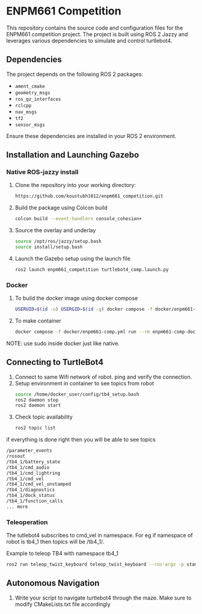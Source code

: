 # ENPM661 Competition

This repository contains the source code and configuration files for the ENPM661 competition project. The project is built using ROS 2 Jazzy and leverages various dependencies to simulate and control turtlebot4.

## Dependencies

The project depends on the following ROS 2 packages:

- `ament_cmake`
- `geometry_msgs`
- `ros_gz_interfaces`
- `rclcpp`
- `nav_msgs`
- `tf2`
- `sensor_msgs`

Ensure these dependencies are installed in your ROS 2 environment.

## Installation and Launching Gazebo

### Native ROS-jazzy install
1. Clone the repository into your working directory:
   ```bash
   https://github.com/koustubh1012/enpm661_competition.git
2. Build the package using Colcon build
    ```bash
    colcon build --event-handlers console_cohesion+
3. Source the overlay and underlay

    ```bash
    source /opt/ros/jazzy/setup.bash
    source install/setup.bash
4. Launch the Gazebo setup using the launch file
    ```bash
    ros2 launch enpm661_competition turtlebot4_comp.launch.py
### Docker

1. To build the docker image using docker compose
    ```bash
    USERUID=$(id -u) USERGID=$(id -g) docker compose -f docker/enpm661-comp.yml build

2. To make container
    ```bash
    docker compose -f docker/enpm661-comp.yml run --rm enpm661-comp-docker
NOTE: use sudo inside docker just like native.

## Connecting to TurtleBot4
1. Connect to same Wifi network of robot. ping and verify the connection.
2. Setup environment in container to see topics from robot
    ```bash
    source /home/docker_user/config/tb4_setup.bash
    ros2 daemon stop
    ros2 daemon start
3. Check topic availability
    ```bash
    ros2 topic list
if everything is done right then you will be able to see topics

```bash
/parameter_events
/rosout
/tb4_1/battery_state
/tb4_1/cmd_audio
/tb4_1/cmd_lightring
/tb4_1/cmd_vel
/tb4_1/cmd_vel_unstamped
/tb4_1/diagnostics
/tb4_1/dock_status
/tb4_1/function_calls
... more
```

### Teleoperation

The tutlebot4 subscribes to cmd_vel in namespace. For eg if namespace of robot is tb4_1 then topics will be /tb4_1/<topics>.

Example to teleop TB4 with namespace tb4_1

```bash
ros2 run teleop_twist_keyboard teleop_twist_keyboard --ros-args -p stamped:=true -r /cmd_vel:=/tb4_1/cmd_vel
```

## Autonomous Navigation

1. Write your script to navigate turtlebot4 through the maze. Make sure to modify CMakeLists.txt file accordingly
